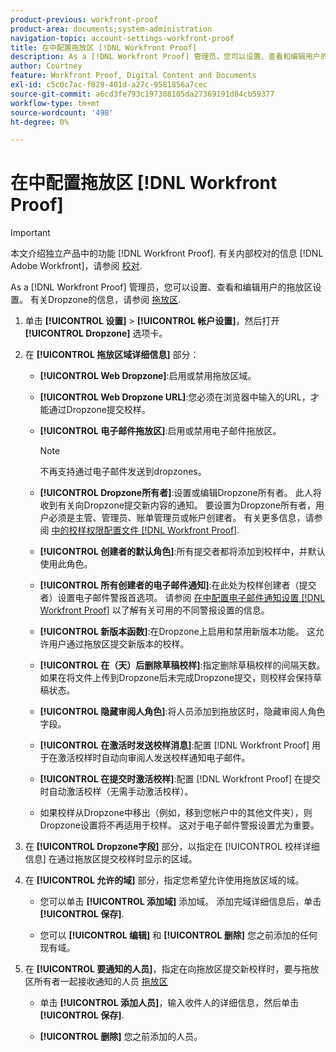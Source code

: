 ```yaml
---
product-previous: workfront-proof
product-area: documents;system-administration
navigation-topic: account-settings-workfront-proof
title: 在中配置拖放区 [!DNL Workfront Proof]
description: As a [!DNL Workfront Proof] 管理员，您可以设置、查看和编辑用户的拖放区设置。 有关Dropzone的信息，请参阅Dropzone 。
author: Courtney
feature: Workfront Proof, Digital Content and Documents
exl-id: c5c0c7ac-f829-401d-a27c-9581856a7cec
source-git-commit: a6cd3fe793c197308105da27369191d84cb59377
workflow-type: tm+mt
source-wordcount: '498'
ht-degree: 0%

---
```


# 在中配置拖放区 [!DNL Workfront Proof]

>[!IMPORTANT]
>
>本文介绍独立产品中的功能 [!DNL Workfront Proof]. 有关内部校对的信息 [!DNL Adobe Workfront]，请参阅 [校对](../../../review-and-approve-work/proofing/proofing.md).

As a [!DNL Workfront Proof] 管理员，您可以设置、查看和编辑用户的拖放区设置。 有关Dropzone的信息，请参阅 [拖放区](../../../workfront-proof/wp-work-proofsfiles/create-proofs-and-files/dropzone.md).

1. 单击 **[!UICONTROL 设置]** > **[!UICONTROL 帐户设置]**，然后打开 **[!UICONTROL Dropzone]** 选项卡。

1. 在 **[!UICONTROL 拖放区域详细信息]** 部分：

   * **[!UICONTROL Web Dropzone]**:启用或禁用拖放区域。
   * **[!UICONTROL Web Dropzone URL]**:您必须在浏览器中输入的URL，才能通过Dropzone提交校样。
   * **[!UICONTROL 电子邮件拖放区]**:启用或禁用电子邮件拖放区。

      >[!NOTE]
      >
      >不再支持通过电子邮件发送到dropzones。

   * **[!UICONTROL Dropzone所有者]**:设置或编辑Dropzone所有者。 此人将收到有关向Dropzone提交新内容的通知。 要设置为Dropzone所有者，用户必须是主管、管理员、账单管理员或帐户创建者。 有关更多信息，请参阅 [中的校样权限配置文件 [!DNL Workfront Proof]](../../../workfront-proof/wp-acct-admin/account-settings/proof-perm-profiles-in-wp.md).

   * **[!UICONTROL 创建者的默认角色]**:所有提交者都将添加到校样中，并默认使用此角色。
   * **[!UICONTROL 所有创建者的电子邮件通知]**:在此处为校样创建者（提交者）设置电子邮件警报首选项。 请参阅 [在中配置电子邮件通知设置 [!DNL Workfront Proof]](../../../workfront-proof/wp-emailsntfctns/email-alerts/config-email-notification-settings-wp.md) 以了解有关可用的不同警报设置的信息。

   * **[!UICONTROL 新版本函数]**:在Dropzone上启用和禁用新版本功能。 这允许用户通过拖放区提交新版本的校样。
   * **[!UICONTROL 在（天）后删除草稿校样]**:指定删除草稿校样的间隔天数。 如果在将文件上传到Dropzone后未完成Dropzone提交，则校样会保持草稿状态。
   * **[!UICONTROL 隐藏审阅人角色]**:将人员添加到拖放区时，隐藏审阅人角色字段。
   * **[!UICONTROL 在激活时发送校样消息]**:配置 [!DNL Workfront Proof] 用于在激活校样时自动向审阅人发送校样通知电子邮件。
   * **[!UICONTROL 在提交时激活校样]**:配置 [!DNL Workfront Proof] 在提交时自动激活校样（无需手动激活校样）。

   * 如果校样从Dropzone中移出（例如，移到您帐户中的其他文件夹），则Dropzone设置将不再适用于校样。 这对于电子邮件警报设置尤为重要。

1. 在 **[!UICONTROL Dropzone字段]** 部分，以指定在 [!UICONTROL 校样详细信息] 在通过拖放区提交校样时显示的区域。
1. 在 **[!UICONTROL 允许的域]** 部分，指定您希望允许使用拖放区域的域。

   * 您可以单击 **[!UICONTROL 添加域]** 添加域。 添加完域详细信息后，单击 **[!UICONTROL 保存]**.

   * 您可以 **[!UICONTROL 编辑]** 和 **[!UICONTROL 删除]** 您之前添加的任何现有域。

1. 在 **[!UICONTROL 要通知的人员]**，指定在向拖放区提交新校样时，要与拖放区所有者一起接收通知的人员 [拖放区](../../../workfront-proof/wp-work-proofsfiles/create-proofs-and-files/dropzone.md)

   * 单击 **[!UICONTROL 添加人员]**，输入收件人的详细信息，然后单击 **[!UICONTROL 保存]**.

   * **[!UICONTROL 删除]** 您之前添加的人员。
